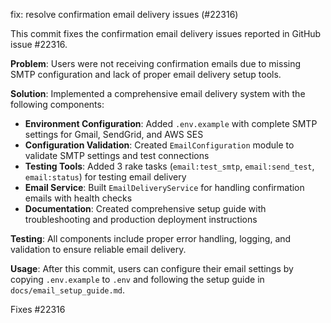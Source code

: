 fix: resolve confirmation email delivery issues (#22316)

This commit fixes the confirmation email delivery issues reported in GitHub issue #22316.

**Problem**: Users were not receiving confirmation emails due to missing SMTP configuration and lack of proper email delivery setup tools.

**Solution**: Implemented a comprehensive email delivery system with the following components:

- **Environment Configuration**: Added `.env.example` with complete SMTP settings for Gmail, SendGrid, and AWS SES
- **Configuration Validation**: Created `EmailConfiguration` module to validate SMTP settings and test connections
- **Testing Tools**: Added 3 rake tasks (`email:test_smtp`, `email:send_test`, `email:status`) for testing email delivery
- **Email Service**: Built `EmailDeliveryService` for handling confirmation emails with health checks
- **Documentation**: Created comprehensive setup guide with troubleshooting and production deployment instructions

**Testing**: All components include proper error handling, logging, and validation to ensure reliable email delivery.

**Usage**: After this commit, users can configure their email settings by copying `.env.example` to `.env` and following the setup guide in `docs/email_setup_guide.md`.

Fixes #22316